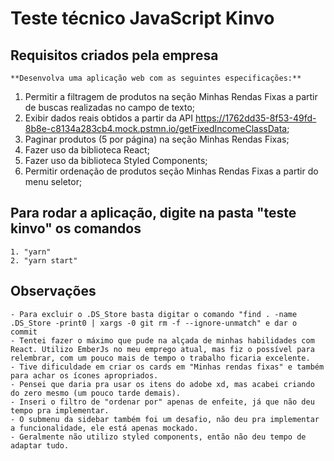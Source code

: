 # Teste técnico JavaScript Kinvo
## Requisitos criados pela empresa
    **Desenvolva uma aplicação web com as seguintes especificações:**

1. Permitir a filtragem de produtos na seção Minhas Rendas Fixas a partir de buscas realizadas no campo de texto;
2. Exibir dados reais obtidos a partir da API https://1762dd35-8f53-49fd-8b8e-c8134a283cb4.mock.pstmn.io/getFixedIncomeClassData;
3. Paginar produtos (5 por página) na seção Minhas Rendas Fixas;
4. Fazer uso da biblioteca React;
5. Fazer uso da biblioteca Styled Components;
6. Permitir ordenação de produtos seção Minhas Rendas Fixas a partir do menu seletor;

## Para rodar a aplicação, digite na pasta "teste kinvo" os comandos
    1. "yarn"
    2. "yarn start"

## Observações
    - Para excluir o .DS_Store basta digitar o comando "find . -name .DS_Store -print0 | xargs -0 git rm -f --ignore-unmatch" e dar o commit
    - Tentei fazer o máximo que pude na alçada de minhas habilidades com React. Utilizo EmberJs no meu emprego atual, mas fiz o possível para relembrar, com um pouco mais de tempo o trabalho ficaria excelente.
    - Tive dificuldade em criar os cards em "Minhas rendas fixas" e também para achar os ícones apropriados.
    - Pensei que daria pra usar os itens do adobe xd, mas acabei criando do zero mesmo (um pouco tarde demais).
    - Inseri o filtro de "ordenar por" apenas de enfeite, já que não deu tempo pra implementar.
    - O submenu da sidebar também foi um desafio, não deu pra implementar a funcionalidade, ele está apenas mockado.
    - Geralmente não utilizo styled components, então não deu tempo de adaptar tudo.